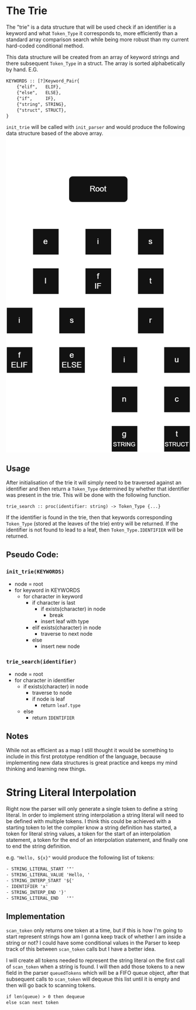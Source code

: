 # The Trie
The "trie" is a data structure that will be used check if an identifier is a keyword and what `Token_Type` it corresponds to, more efficiently than a standard array comparison search while being more robust than my current hard-coded conditional method.

This data structure will be created from an array of keyword strings and there subsequent `Token_Type` in a struct. The array is sorted alphabetically by hand.
E.G.
```
KEYWORDS :: [?]Keyword_Pair{
	{"elif",   ELIF},
	{"else",   ELSE},
	{"if",     IF},
	{"string", STRING},
	{"struct", STRUCT},
}
```
`init_trie` will be called with `init_parser` and would produce the following data structure based of the above array.
![trie](diagrams/trie.png)
## Usage
After initialisation of the trie it will simply need to be traversed against an identifier and then return a `Token_Type` determined by whether that identifier was present in the trie.
This will be done with the following function.
```
trie_search :: proc(identifier: string) -> Token_Type {...}
```
If the identifier is found in the trie, then that keywords corresponding `Token_Type` (stored at the leaves of the trie) entry will be returned. If the identifier is not found to lead to a leaf, then `Token_Type.IDENTIFIER` will be returned.

## Pseudo Code:
### `init_trie(KEYWORDS)`
- node = root
- for keyword in KEYWORDS
	- for character in keyword
		- if character is last
			- if exists(character) in node
				- break
			- insert leaf with type
		- elif exists(character) in node
			- traverse to next node
		- else
			- insert new node
		 
### `trie_search(identifier)`
- node = root
- for character in identifier
	- if exists(character) in node
		- traverse to node
		- if node is leaf
			- return `leaf.type`
	- else
		- return `IDENTIFIER`
## Notes
While not as efficient as a map I still thought it would be something to include in this first prototype rendition of the language, because implementing new data structures is great practice and keeps my mind thinking and learning new things.

# String Literal Interpolation
Right now the parser will only generate a single token to define a string literal. In order to implement string interpolation a string literal will need to be defined with multiple tokens. I think this could be achieved with a starting token to let the compiler know a string definition has started, a token for literal string values, a token for the start of an interpolation statement, a token for the end of an interpolation statement, and finally one to end the string definition.

e.g. `"Hello, ${x}"` would produce the following list of tokens:
```
- STRING_LITERAL_START '"'
- STRING_LITERAL_VALUE 'Hello, '
- STRING_INTERP_START '${'
- IDENTIFIER 'x'
- STRING_INTERP_END '}'
- STRING_LITERAL_END   '"'
```

## Implementation
`scan_token` only returns one token at a time, but if this is how I'm going to start represent strings how am I gonna keep track of whether I am inside a string or not?
I could have some conditional values in the Parser to keep track of this between `scan_token` calls but I have a better idea.

I will create all tokens needed to represent the string literal on the first call of `scan_token` when a string is found. I will then add those tokens to a new field in the parser `queuedTokens` which will be a FIFO queue object, after that subsequent calls to `scan_token` will dequeue this list until it is empty and then will go back to scanning tokens.
```
if len(queue) > 0 then dequeue
else scan next token
```